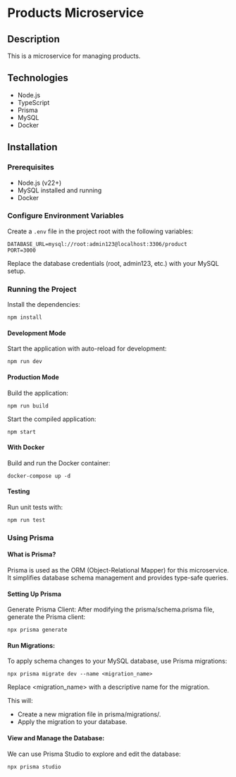 # Products Microservice

## Description

This is a microservice for managing products.

## Technologies

- Node.js
- TypeScript
- Prisma
- MySQL
- Docker

## Installation

### Prerequisites

- Node.js (v22+)
- MySQL installed and running
- Docker

### Configure Environment Variables

Create a `.env` file in the project root with the following variables:

```
DATABASE_URL=mysql://root:admin123@localhost:3306/product
PORT=3000
```

Replace the database credentials (root, admin123, etc.) with your MySQL setup.

### Running the Project

Install the dependencies:

```
npm install
```

#### Development Mode

Start the application with auto-reload for development:

```
npm run dev
```

#### Production Mode

Build the application:

```
npm run build
```

Start the compiled application:

```
npm start
```

#### With Docker

Build and run the Docker container:

```
docker-compose up -d
```

#### Testing

Run unit tests with:

```
npm run test
```

### Using Prisma

#### What is Prisma?

Prisma is used as the ORM (Object-Relational Mapper) for this microservice. It simplifies database schema management and provides type-safe queries.

#### Setting Up Prisma

Generate Prisma Client:
After modifying the prisma/schema.prisma file, generate the Prisma client:

```
npx prisma generate
```

#### Run Migrations:

To apply schema changes to your MySQL database, use Prisma migrations:

```
npx prisma migrate dev --name <migration_name>
```

Replace <migration_name> with a descriptive name for the migration.

This will:

- Create a new migration file in prisma/migrations/.
- Apply the migration to your database.

#### View and Manage the Database:

We can use Prisma Studio to explore and edit the database:

```
npx prisma studio
```
